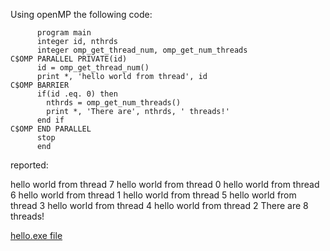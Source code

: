 Using openMP the following code:

          program main
          integer id, nthrds
          integer omp_get_thread_num, omp_get_num_threads
    C$OMP PARALLEL PRIVATE(id)
          id = omp_get_thread_num()
          print *, 'hello world from thread', id
    C$OMP BARRIER
          if(id .eq. 0) then
            nthrds = omp_get_num_threads()
            print *, 'There are', nthrds, ' threads!'
          end if
    C$OMP END PARALLEL
          stop
          end

reported:

 hello world from thread           7
 hello world from thread           0
 hello world from thread           6
 hello world from thread           1
 hello world from thread           5
 hello world from thread           3
 hello world from thread           4
 hello world from thread           2
 There are           8  threads!


[hello.exe file](https://emilyblackb.github.io/math5610/homework/1/hello.exe)
